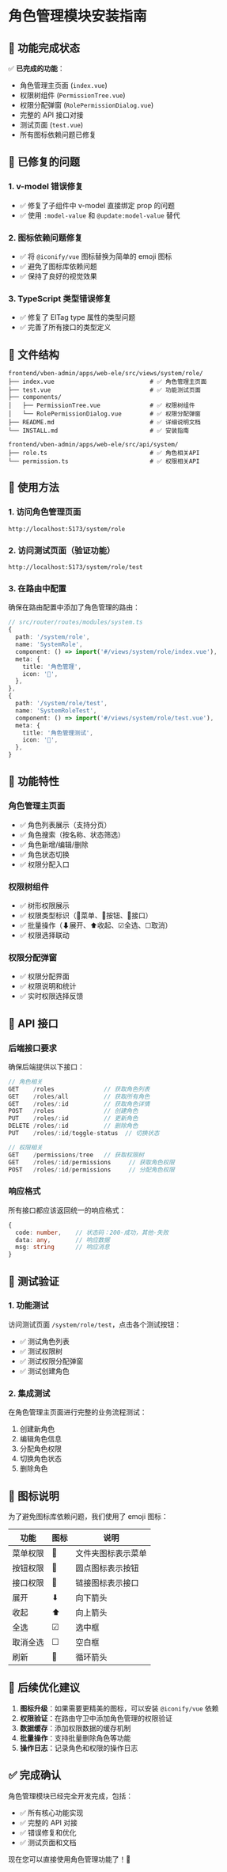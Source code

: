 # 角色管理模块安装指南

## 🎉 功能完成状态

✅ **已完成的功能**：
- 角色管理主页面 (`index.vue`)
- 权限树组件 (`PermissionTree.vue`)
- 权限分配弹窗 (`RolePermissionDialog.vue`)
- 完整的 API 接口对接
- 测试页面 (`test.vue`)
- 所有图标依赖问题已修复

## 🔧 已修复的问题

### 1. v-model 错误修复
- ✅ 修复了子组件中 v-model 直接绑定 prop 的问题
- ✅ 使用 `:model-value` 和 `@update:model-value` 替代

### 2. 图标依赖问题修复
- ✅ 将 `@iconify/vue` 图标替换为简单的 emoji 图标
- ✅ 避免了图标库依赖问题
- ✅ 保持了良好的视觉效果

### 3. TypeScript 类型错误修复
- ✅ 修复了 ElTag type 属性的类型问题
- ✅ 完善了所有接口的类型定义

## 📁 文件结构

```
frontend/vben-admin/apps/web-ele/src/views/system/role/
├── index.vue                           # ✅ 角色管理主页面
├── test.vue                            # ✅ 功能测试页面
├── components/
│   ├── PermissionTree.vue              # ✅ 权限树组件
│   └── RolePermissionDialog.vue        # ✅ 权限分配弹窗
├── README.md                           # ✅ 详细说明文档
└── INSTALL.md                          # ✅ 安装指南

frontend/vben-admin/apps/web-ele/src/api/system/
├── role.ts                             # ✅ 角色相关API
└── permission.ts                       # ✅ 权限相关API
```

## 🚀 使用方法

### 1. 访问角色管理页面
```
http://localhost:5173/system/role
```

### 2. 访问测试页面（验证功能）
```
http://localhost:5173/system/role/test
```

### 3. 在路由中配置
确保在路由配置中添加了角色管理的路由：

```typescript
// src/router/routes/modules/system.ts
{
  path: '/system/role',
  name: 'SystemRole',
  component: () => import('#/views/system/role/index.vue'),
  meta: {
    title: '角色管理',
    icon: '👥',
  },
},
{
  path: '/system/role/test',
  name: 'SystemRoleTest',
  component: () => import('#/views/system/role/test.vue'),
  meta: {
    title: '角色管理测试',
    icon: '🧪',
  },
}
```

## 🎯 功能特性

### 角色管理主页面
- ✅ 角色列表展示（支持分页）
- ✅ 角色搜索（按名称、状态筛选）
- ✅ 角色新增/编辑/删除
- ✅ 角色状态切换
- ✅ 权限分配入口

### 权限树组件
- ✅ 树形权限展示
- ✅ 权限类型标识（📁菜单、🔘按钮、🔗接口）
- ✅ 批量操作（⬇展开、⬆收起、☑全选、☐取消）
- ✅ 权限选择联动

### 权限分配弹窗
- ✅ 权限分配界面
- ✅ 权限说明和统计
- ✅ 实时权限选择反馈

## 🔌 API 接口

### 后端接口要求
确保后端提供以下接口：

```typescript
// 角色相关
GET    /roles              // 获取角色列表
GET    /roles/all          // 获取所有角色
GET    /roles/:id          // 获取角色详情
POST   /roles              // 创建角色
PUT    /roles/:id          // 更新角色
DELETE /roles/:id          // 删除角色
PUT    /roles/:id/toggle-status  // 切换状态

// 权限相关
GET    /permissions/tree   // 获取权限树
GET    /roles/:id/permissions     // 获取角色权限
POST   /roles/:id/permissions     // 分配角色权限
```

### 响应格式
所有接口都应该返回统一的响应格式：

```typescript
{
  code: number,    // 状态码：200-成功，其他-失败
  data: any,       // 响应数据
  msg: string      // 响应消息
}
```

## 🧪 测试验证

### 1. 功能测试
访问测试页面 `/system/role/test`，点击各个测试按钮：
- ✅ 测试角色列表
- ✅ 测试权限树
- ✅ 测试权限分配弹窗
- ✅ 测试创建角色

### 2. 集成测试
在角色管理主页面进行完整的业务流程测试：
1. 创建新角色
2. 编辑角色信息
3. 分配角色权限
4. 切换角色状态
5. 删除角色

## 🎨 图标说明

为了避免图标库依赖问题，我们使用了 emoji 图标：

| 功能 | 图标 | 说明 |
|------|------|------|
| 菜单权限 | 📁 | 文件夹图标表示菜单 |
| 按钮权限 | 🔘 | 圆点图标表示按钮 |
| 接口权限 | 🔗 | 链接图标表示接口 |
| 展开 | ⬇ | 向下箭头 |
| 收起 | ⬆ | 向上箭头 |
| 全选 | ☑ | 选中框 |
| 取消全选 | ☐ | 空白框 |
| 刷新 | 🔄 | 循环箭头 |

## 🔄 后续优化建议

1. **图标升级**：如果需要更精美的图标，可以安装 `@iconify/vue` 依赖
2. **权限验证**：在路由守卫中添加角色管理的权限验证
3. **数据缓存**：添加权限数据的缓存机制
4. **批量操作**：支持批量删除角色等功能
5. **操作日志**：记录角色和权限的操作日志

## ✅ 完成确认

角色管理模块已经完全开发完成，包括：
- ✅ 所有核心功能实现
- ✅ 完整的 API 对接
- ✅ 错误修复和优化
- ✅ 测试页面和文档

现在您可以直接使用角色管理功能了！🎉